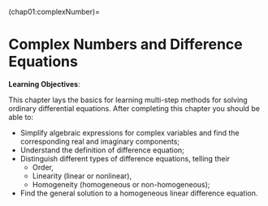(chap01:complexNumber)=
# Complex Numbers and Difference Equations



**Learning Objectives**:

This chapter lays the basics for learning multi-step methods for solving ordinary differential equations. After completing this chapter you should be able to:
- Simplify algebraic expressions for complex variables and find the corresponding real and imaginary components;
- Understand the definition of difference equation;
- Distinguish different types of difference equations, telling their
  * Order,
  * Linearity (linear or nonlinear),
  * Homogeneity (homogeneous or non-homogeneous);      
- Find the general solution to a homogeneous linear difference equation. 


```{tableofcontents}
``` 
